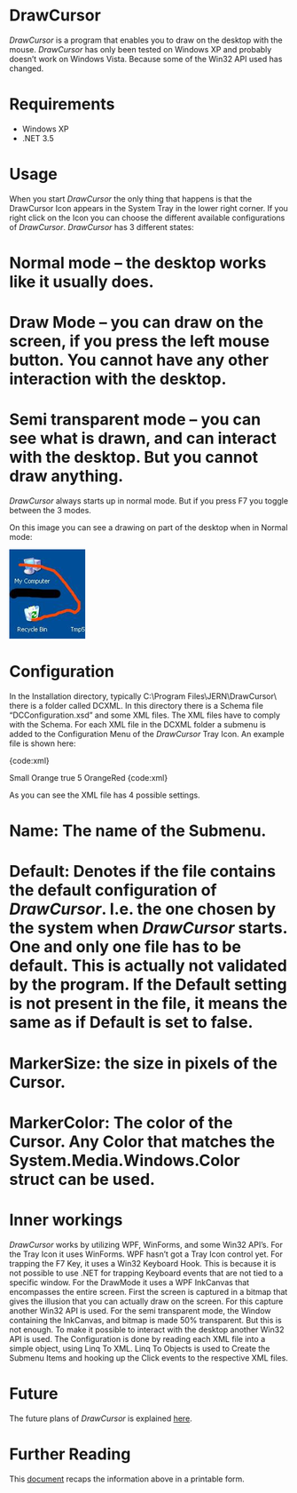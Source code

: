 # DrawCursor

_DrawCursor_ is a program that enables you to draw on the desktop with the mouse. _DrawCursor_ has only been tested on Windows XP and probably doesn’t work on Windows Vista. Because some of the Win32 API used has changed.

# Requirements

* Windows XP
* .NET 3.5

# Usage

When you start _DrawCursor_ the only thing that happens is that the DrawCursor Icon appears in the System Tray in the lower right corner.
If you right click on the Icon you can choose the different available configurations of _DrawCursor_.
_DrawCursor_ has 3 different states:

# Normal mode – the desktop works like it usually does.
# Draw Mode – you can draw on the screen, if you press  the left mouse button. You cannot have any other interaction with the desktop.
# Semi transparent mode – you can see what is drawn, and can interact with the desktop. But you cannot draw anything.

_DrawCursor_ always starts up in normal mode. But if you press F7 you toggle between the 3 modes.

On this image you can see a drawing on part of the desktop when in Normal mode:

![](DrawCursor_Desktop.jpg)

# Configuration

In the Installation directory, typically C:\Program Files\JERN\DrawCursor\ there is a folder called DCXML.
In this directory there is a Schema file “DCConfiguration.xsd” and some XML files. The XML files have to comply with the Schema.
For each XML file in the DCXML folder a submenu is added to the Configuration Menu of the _DrawCursor_ Tray Icon.
An example file is shown here:

{code:xml}
<?xml version="1.0" encoding="utf-8" ?>
<DCConfiguration>
  <Name>Small Orange</Name>
  <Default>true</Default>
  <MarkerSize>5</MarkerSize>
  <MarkerColor>OrangeRed</MarkerColor>
</DCConfiguration>
{code:xml}

As you can see the XML file has 4 possible settings.

# Name: The name of the Submenu.
# Default: Denotes if the file contains the default configuration of _DrawCursor_. I.e. the one chosen by the system when _DrawCursor_ starts. One and only one file has to be default. This is actually not validated by the program. If the Default setting is not present in the file, it means the same as if Default is set to false.
# MarkerSize: the size in pixels of the Cursor.
# MarkerColor: The color of the Cursor. Any Color that matches the System.Media.Windows.Color struct can be used.

# Inner workings

_DrawCursor_ works by utilizing WPF, WinForms, and some Win32 API’s. For the Tray Icon it uses WinForms. WPF hasn’t got a Tray Icon control yet. For trapping the F7 Key, it uses a Win32 Keyboard Hook. This is because it is not possible to use .NET for trapping Keyboard events that are not tied to a specific window. For the DrawMode it uses a WPF InkCanvas that encompasses the entire screen. First the screen is captured in a bitmap that gives the illusion that you can actually draw on the screen. For this capture another Win32 API is used. For the semi transparent mode, the Window containing the InkCanvas, and bitmap is made 50% transparent. But this is not enough. To make it possible to interact with the desktop another Win32 API is used. The Configuration is done by reading each XML file into a simple object, using Linq To XML. Linq To Objects is used to Create the Submenu Items and hooking up the Click events to the respective XML files.

# Future

The future plans of _DrawCursor_ is explained [here](future#FutureOfDrawCursor).

# Further Reading

This [document](DrawCursor_ReadMeDrawCursor.pdf) recaps the information above in a printable form.
